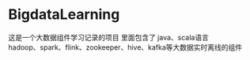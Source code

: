 # BigdataLearning
这是一个大数据组件学习记录的项目
里面包含了 java、scala语言  
          hadoop、spark、flink、zookeeper、hive、kafka等大数据实时离线的组件
